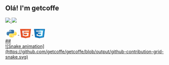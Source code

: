 ## Olá! I'm getcoffe
 <div>
  <a href="https://github.com/getcoffe">
  <img height="180em" src="https://github-readme-stats.vercel.app/api?username=getcoffe&show_icons=true&theme=dracula&include_all_commits=true&count_private=true"/>
  <img height="180em" src="https://github-readme-stats.vercel.app/api/top-langs/?username=getcoffe&layout=compact&langs_count=7&theme=dracula"/>
</div>
<div style="display: inline_block"><br>
  <img align="center" alt="Getcoffe-Python" height="30" width="40" src="https://raw.githubusercontent.com/devicons/devicon/master/icons/python/python-original.svg">
  <img align="center" alt="Getcoffe-HTML" height="30" width="40" src="https://raw.githubusercontent.com/devicons/devicon/master/icons/html5/html5-original.svg">
  <img align="center" alt="Getcoffe-CSS" height="30" width="40" src="https://raw.githubusercontent.com/devicons/devicon/master/icons/css3/css3-original.svg">
  </div>
  ##
<div>  
  ![Snake animation](https://github.com/getcoffe/getcoffe/blob/output/github-contribution-grid-snake.svg)
</div>
